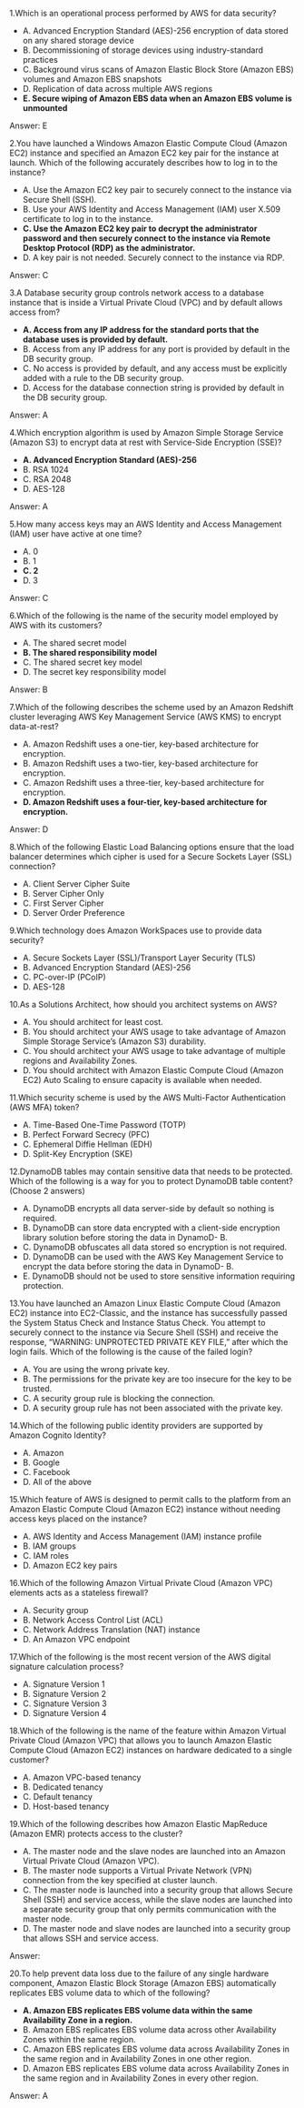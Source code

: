 1.Which is an operational process performed by AWS for data security?

- A. Advanced Encryption Standard (AES)-256 encryption of data stored on any shared storage device
- B. Decommissioning of storage devices using industry-standard practices
- C. Background virus scans of Amazon Elastic Block Store (Amazon EBS) volumes and Amazon EBS snapshots
- D. Replication of data across multiple AWS regions
- **E. Secure wiping of Amazon EBS data when an Amazon EBS volume is unmounted**

Answer: E

2.You have launched a Windows Amazon Elastic Compute Cloud (Amazon EC2) instance
and specified an Amazon EC2 key pair for the instance at launch. Which of the following
accurately describes how to log in to the instance?

- A. Use the Amazon EC2 key pair to securely connect to the instance via Secure Shell (SSH).
- B. Use your AWS Identity and Access Management (IAM) user X.509 certificate to log in to the instance.
- **C. Use the Amazon EC2 key pair to decrypt the administrator password and then securely connect to the instance via Remote Desktop Protocol (RDP) as the administrator.**
- D. A key pair is not needed. Securely connect to the instance via RDP.

Answer: C

3.A Database security group controls network access to a database instance that is inside a
Virtual Private Cloud (VPC) and by default allows access from?

- **A. Access from any IP address for the standard ports that the database uses is provided
by default.**
- B. Access from any IP address for any port is provided by default in the DB security
group.
- C. No access is provided by default, and any access must be explicitly added with a rule
to the DB security group.
- D. Access for the database connection string is provided by default in the DB security
group.

Answer: A

4.Which encryption algorithm is used by Amazon Simple Storage Service (Amazon S3) to
encrypt data at rest with Service-Side Encryption (SSE)?

- **A. Advanced Encryption Standard (AES)-256**
- B. RSA 1024
- C. RSA 2048
- D. AES-128

Answer: A

5.How many access keys may an AWS Identity and Access Management (IAM) user have active at one time?

- A. 0
- B. 1
- **C. 2**
- D. 3

Answer: C

6.Which of the following is the name of the security model employed by AWS with its
customers?

- A. The shared secret model
- **B. The shared responsibility model**
- C. The shared secret key model
- D. The secret key responsibility model

Answer: B

7.Which of the following describes the scheme used by an Amazon Redshift cluster
leveraging AWS Key Management Service (AWS KMS) to encrypt data-at-rest?

- A. Amazon Redshift uses a one-tier, key-based architecture for encryption.
- B. Amazon Redshift uses a two-tier, key-based architecture for encryption.
- C. Amazon Redshift uses a three-tier, key-based architecture for encryption.
- **D. Amazon Redshift uses a four-tier, key-based architecture for encryption.**

Answer: D

8.Which of the following Elastic Load Balancing options ensure that the load balancer
determines which cipher is used for a Secure Sockets Layer (SSL) connection?

- A. Client Server Cipher Suite
- B. Server Cipher Only
- C. First Server Cipher
- D. Server Order Preference

9.Which technology does Amazon WorkSpaces use to provide data security?

- A. Secure Sockets Layer (SSL)/Transport Layer Security (TLS)
- B. Advanced Encryption Standard (AES)-256
- C. PC-over-IP (PCoIP)
- D. AES-128

10.As a Solutions Architect, how should you architect systems on AWS?

- A. You should architect for least cost.
- B. You should architect your AWS usage to take advantage of Amazon Simple Storage Service’s (Amazon S3) durability.
- C. You should architect your AWS usage to take advantage of multiple regions and Availability Zones.
- D. You should architect with Amazon Elastic Compute Cloud (Amazon EC2) Auto Scaling to ensure capacity is available when needed.

11.Which security scheme is used by the AWS Multi-Factor Authentication (AWS MFA) token?

- A. Time-Based One-Time Password (TOTP)
- B. Perfect Forward Secrecy (PFC)
- C. Ephemeral Diffie Hellman (EDH)
- D. Split-Key Encryption (SKE)

12.DynamoDB tables may contain sensitive data that needs to be protected. Which of the
following is a way for you to protect DynamoDB table content? (Choose 2 answers)

- A. DynamoDB encrypts all data server-side by default so nothing is required.
- B. DynamoDB can store data encrypted with a client-side encryption library solution
before storing the data in DynamoD- B.  
- C. DynamoDB obfuscates all data stored so encryption is not required.
- D. DynamoDB can be used with the AWS Key Management Service to encrypt the data
before storing the data in DynamoD- B.  
- E.  DynamoDB should not be used to store sensitive information requiring protection.

13.You have launched an Amazon Linux Elastic Compute Cloud (Amazon EC2) instance
into EC2-Classic, and the instance has successfully passed the System Status Check and
Instance Status Check. You attempt to securely connect to the instance via Secure Shell
(SSH) and receive the response, “WARNING: UNPROTECTED PRIVATE KEY FILE,”
after which the login fails. Which of the following is the cause of the failed login?

- A. You are using the wrong private key.
- B. The permissions for the private key are too insecure for the key to be trusted.
- C. A security group rule is blocking the connection.
- D. A security group rule has not been associated with the private key.

14.Which of the following public identity providers are supported by Amazon Cognito
Identity?

- A. Amazon
- B. Google
- C. Facebook
- D. All of the above

15.Which feature of AWS is designed to permit calls to the platform from an Amazon Elastic
Compute Cloud (Amazon EC2) instance without needing access keys placed on the
instance?

- A. AWS Identity and Access Management (IAM) instance profile
- B. IAM groups
- C. IAM roles
- D. Amazon EC2 key pairs

16.Which of the following Amazon Virtual Private Cloud (Amazon VPC) elements acts as a
stateless firewall?

- A. Security group
- B. Network Access Control List (ACL)
- C. Network Address Translation (NAT) instance
- D. An Amazon VPC endpoint

17.Which of the following is the most recent version of the AWS digital signature
calculation process?

- A. Signature Version 1
- B. Signature Version 2
- C. Signature Version 3
- D. Signature Version 4

18.Which of the following is the name of the feature within Amazon Virtual Private Cloud
(Amazon VPC) that allows you to launch Amazon Elastic Compute Cloud (Amazon EC2)
instances on hardware dedicated to a single customer?

- A. Amazon VPC-based tenancy
- B. Dedicated tenancy
- C. Default tenancy
- D. Host-based tenancy

19.Which of the following describes how Amazon Elastic MapReduce (Amazon EMR)
protects access to the cluster?

- A. The master node and the slave nodes are launched into an Amazon Virtual Private Cloud (Amazon VPC).
- B. The master node supports a Virtual Private Network (VPN) connection from the key specified at cluster launch.
- C. The master node is launched into a security group that allows Secure Shell (SSH)
and service access, while the slave nodes are launched into a separate security group
that only permits communication with the master node.
- D. The master node and slave nodes are launched into a security group that allows SSH and service access.

Answer: 

20.To help prevent data loss due to the failure of any single hardware component, Amazon
Elastic Block Storage (Amazon EBS) automatically replicates EBS volume data to which
of the following?

- **A. Amazon EBS replicates EBS volume data within the same Availability Zone in a region.**
- B. Amazon EBS replicates EBS volume data across other Availability Zones within the same region.
- C. Amazon EBS replicates EBS volume data across Availability Zones in the same region and in Availability Zones in one other region.
- D. Amazon EBS replicates EBS volume data across Availability Zones in the same region and in Availability Zones in every other region.

Answer: A
